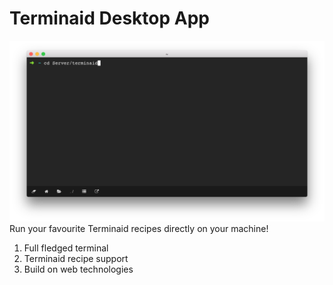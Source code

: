 # Terminaid Desktop App

![Screenshot](screen.png)
Run your favourite Terminaid recipes directly on your machine!

1. Full fledged terminal
2. Terminaid recipe support
3. Build on web technologies
